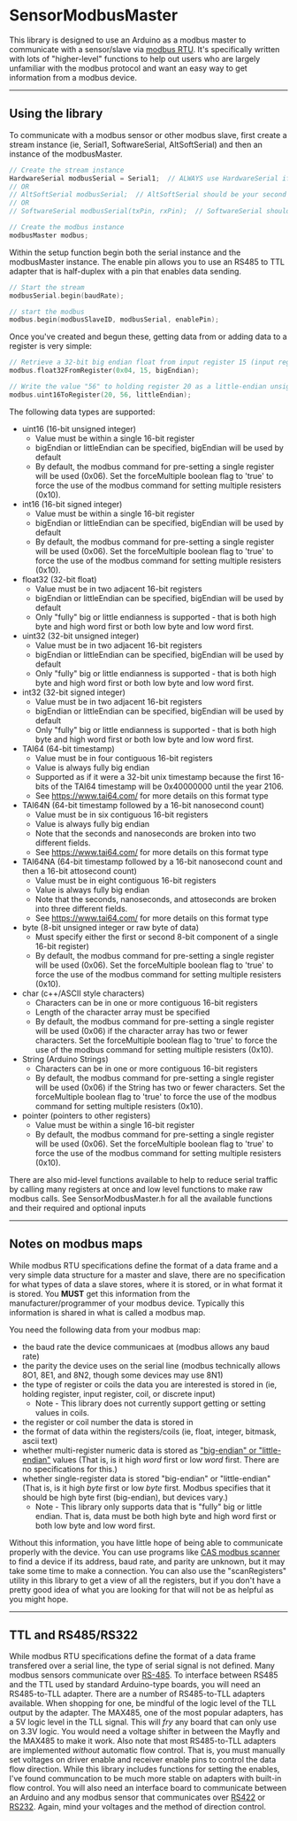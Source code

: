 # SensorModbusMaster

This library is designed to use an Arduino as a modbus master to communicate with a sensor/slave via [modbus RTU](https://en.wikipedia.org/wiki/Modbus).  It's specifically written with lots of "higher-level" functions to help out users who are largely unfamiliar with the modbus protocol and want an easy way to get information from a modbus device.
_____

## Using the library

To communicate with a modbus sensor or other modbus slave, first create a stream instance (ie, Serial1, SoftwareSerial, AltSoftSerial) and then an instance of the modbusMaster.

```cpp
// Create the stream instance
HardwareSerial modbusSerial = Serial1;  // ALWAYS use HardwareSerial if it's an option
// OR
// AltSoftSerial modbusSerial;  // AltSoftSerial should be your second choice, if your board is supported
// OR
// SoftwareSerial modbusSerial(txPin, rxPin);  // SoftwareSerial should be your last choice.

// Create the modbus instance
modbusMaster modbus;
```

Within the setup function begin both the serial instance and the modbusMaster instance.  The enable pin allows you to use an RS485 to TTL adapter that is half-duplex with a pin that enables data sending.

```cpp
// Start the stream
modbusSerial.begin(baudRate);

// start the modbus
modbus.begin(modbusSlaveID, modbusSerial, enablePin);
```

Once you've created and begun these, getting data from or adding data to a register is very simple:

```cpp
// Retrieve a 32-bit big endian float from input register 15 (input registers are called with 0x04)
modbus.float32FromRegister(0x04, 15, bigEndian);

// Write the value "56" to holding register 20 as a little-endian unsigned 16-bit integer
modbus.uint16ToRegister(20, 56, littleEndian);
```

The following data types are supported:
- uint16 (16-bit unsigned integer)
    - Value must be within a single 16-bit register
    - bigEndian or littleEndian can be specified, bigEndian will be used by default
    - By default, the modbus command for pre-setting a single register will be used (0x06).  Set the forceMultiple boolean flag to 'true' to force the use of the modbus command for setting multiple resisters (0x10).
- int16 (16-bit signed integer)
    - Value must be within a single 16-bit register
    - bigEndian or littleEndian can be specified, bigEndian will be used by default
    - By default, the modbus command for pre-setting a single register will be used (0x06).  Set the forceMultiple boolean flag to 'true' to force the use of the modbus command for setting multiple resisters (0x10).
- float32 (32-bit float)
    - Value must be in two adjacent 16-bit registers
    - bigEndian or littleEndian can be specified, bigEndian will be used by default
    - Only "fully" big or little endianness is supported - that is both high byte and high word first or both low byte and low word first.
- uint32 (32-bit unsigned integer)
    - Value must be in two adjacent 16-bit registers
    - bigEndian or littleEndian can be specified, bigEndian will be used by default
    - Only "fully" big or little endianness is supported - that is both high byte and high word first or both low byte and low word first.
- int32 (32-bit signed integer)
    - Value must be in two adjacent 16-bit registers
    - bigEndian or littleEndian can be specified, bigEndian will be used by default
    - Only "fully" big or little endianness is supported - that is both high byte and high word first or both low byte and low word first.
- TAI64 (64-bit timestamp)
    - Value must be in four contiguous 16-bit registers
    - Value is always fully big endian
    - Supported as if it were a 32-bit unix timestamp because the first 16-bits of the TAI64 timestamp will be 0x40000000 until the year 2106.
    - See https://www.tai64.com/ for more details on this format type
- TAI64N (64-bit timestamp followed by a 16-bit nanosecond count)
    - Value must be in six contiguous 16-bit registers
    - Value is always fully big endian
    - Note that the seconds and nanoseconds are broken into two different fields.
    - See https://www.tai64.com/ for more details on this format type
- TAI64NA (64-bit timestamp followed by a 16-bit nanosecond count and then a 16-bit attosecond count)
    - Value must be in eight contiguous 16-bit registers
    - Value is always fully big endian
    - Note that the seconds, nanoseconds, and attoseconds are broken into three different fields.
    - See https://www.tai64.com/ for more details on this format type
- byte (8-bit unsigned integer or raw byte of data)
    - Must specify either the first or second 8-bit component of a single 16-bit register)
    - By default, the modbus command for pre-setting a single register will be used (0x06).  Set the forceMultiple boolean flag to 'true' to force the use of the modbus command for setting multiple resisters (0x10).
- char (c++/ASCII style characters)
    - Characters can be in one or more contiguous 16-bit registers
    - Length of the character array must be specified
    - By default, the modbus command for pre-setting a single register will be used (0x06) if the character array has two or fewer characters.  Set the forceMultiple boolean flag to 'true' to force the use of the modbus command for setting multiple resisters (0x10).
- String (Arduino Strings)
    - Characters can be in one or more contiguous 16-bit registers
    - By default, the modbus command for pre-setting a single register will be used (0x06) if the String has two or fewer characters.  Set the forceMultiple boolean flag to 'true' to force the use of the modbus command for setting multiple resisters (0x10).
- pointer (pointers to other registers)
    - Value must be within a single 16-bit register
    - By default, the modbus command for pre-setting a single register will be used (0x06).  Set the forceMultiple boolean flag to 'true' to force the use of the modbus command for setting multiple resisters (0x10).

There are also mid-level functions available to help to reduce serial traffic by calling many registers at once and low level functions to make raw modbus calls.  See SensorModbusMaster.h for all the available functions and their required and optional inputs
_____


## Notes on modbus maps
While modbus RTU specifications define the format of a data frame and a very simple data structure for a master and slave, there are no specification for what types of data a slave stores, where it is stored, or in what format it is stored.  You **MUST** get this information from the manufacturer/programmer of your modbus device.  Typically this information is shared in what is called a modbus map.

You need the following data from your modbus map:
- the baud rate the device communicaes at (modbus allows any baud rate)
- the parity the device uses on the serial line (modbus technically allows 8O1, 8E1, and 8N2, though some devices may use 8N1)
- the type of register or coils the data you are interested is stored in (ie, holding register, input register, coil, or discrete input)
    - Note - This library does not currently support getting or setting values in coils.
- the register or coil number the data is stored in
- the format of data within the registers/coils (ie, float, integer, bitmask, ascii text)
- whether multi-register numeric data is stored as ["big-endian" or "little-endian"](https://en.wikipedia.org/wiki/Endianness) values (That is, is it high _word_ first or low _word_ first.  There are no specifications for this.)
- whether single-register data is stored "big-endian" or "little-endian" (That is, is it high _byte_ first or low _byte_ first.  Modbus specifies that it should be high byte first (big-endian), but devices vary.)
    - Note - This library only supports data that is "fully" big or little endian.  That is, data must be both high byte and high word first or both low byte and low word first.

Without this information, you have little hope of being able to communicate properly with the device.  You can use programs like [CAS modbus scanner](http://www.chipkin.com/cas-modbus-scanner/) to find a device if its address, baud rate, and parity are unknown, but it may take some time to make a connection.  You can also use the "scanRegisters" utility in this library to get a view of all the registers, but if you don't have a pretty good idea of what you are looking for that will not be as helpful as you might hope.
_____


## TTL and RS485/RS322
While modbus RTU specifications define the format of a data frame transfered over a serial line, the type of serial signal is not defined.  Many modbus sensors communicate over [RS-485](https://en.wikipedia.org/wiki/RS-485).  To interface between RS485 and the TTL used by standard Arduino-type boards, you will need an RS485-to-TLL adapter. There are a number of RS485-to-TLL adapters available.  When shopping for one, be mindful of the logic level of the TLL output by the adapter.  The MAX485, one of the most popular adapters, has a 5V logic level in the TLL signal.  This will _fry_ any board that can only use on 3.3V logic.  You would need a voltage shifter in between the Mayfly and the MAX485 to make it work.  Also note that most RS485-to-TLL adapters are implemented _without_ automatic flow control.  That is, you must manually set voltages on driver enable and receiver enable pins to control the data flow direction.  While this library includes functions for setting the enables, I've found communcation to be much more stable on adapters with built-in flow control.  You will also need an interface board to communicate between an Arduino and any modbus sensor that communicates over [RS422](https://en.wikipedia.org/wiki/RS-422) or [RS232](https://en.wikipedia.org/wiki/RS-232).  Again, mind your voltages and the method of direction control.
